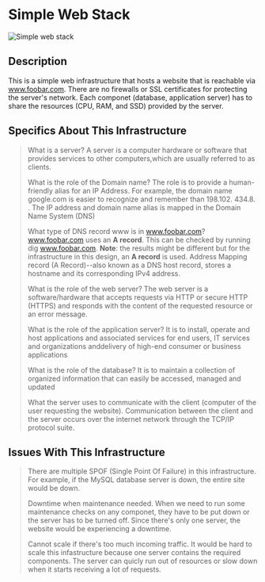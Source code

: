 # Simple Web Stack
![Simple web stack](https://app.diagrams.net/#HAngel291985%2Falx-system_engineering-devops%2Fmaster%2F0x09-web_infrastructure_design%2F0-simple_web_stack.pnghttps://app.diagrams.net/#HAngel291985%2Falx-system_engineering-devops%2Fmaster%2F0x09-web_infrastructure_design%2F0-simple_web_stack.png)

## Description
This is a simple web infrastructure that hosts a website that is reachable via www.foobar.com. There are no firewalls or
SSL certificates for protecting the server's network. Each componet (database, application server) has to share the resources (CPU, RAM, and SSD) provided by the server.

## Specifics About This Infrastructure
> What is a server?
A server is a computer hardware or software that provides services to other computers,which are usually referred to as
clients.
>
> What is the role of the Domain name?
The role is to provide a human-friendly alias for an IP Address. For example, the domain name google.com is easier
to recognize and remember than 198.102. 434.8. . The IP address and domain name alias is mapped in the Domain Name System (DNS)
>
> What type of DNS record www is in www.foobar.com?
www.foobar.com uses an **A record**. This can be checked by running dig www.foobar.com.
**Note**: the results might be different but for the infrastructure in this design, an **A record** is used.
Address Mapping record (A Record)--also known as a DNS host record, stores a hostname and its corresponding IPv4 address.
>
> What is the role of the web server?
The web server is a software/hardware that accepts requests via HTTP or secure HTTP (HTTPS) and responds with the content of the requested resource or an error message.
>
> What is the role of the application server?
It is to install, operate and host applications and associated services for end users, IT services and organizations anddelivery of high-end consumer or business applications
>
> What is the role of the database?
It is to maintain a collection of organized information that can easily be accessed, managed and updated
>
> What the server uses to communicate with the client (computer of the user requesting the website).
Communication between the client and the server occurs over the internet network through the TCP/IP protocol suite.

## Issues With This Infrastructure
> There are multiple SPOF (Single Point Of Failure) in this infrastructure.
For example, if the MySQL database server is down, the entire site would be down.
>
> Downtime when maintenance needed.
When we need to run some maintenance checks on any componet, they have to be put down or the server has to be turned off. Since there's only one server, the website would be experiencing a downtime.
>
> Cannot scale if there's too much incoming traffic.
It would be hard to scale this infastructure because one server contains the required components. The server can quicly run out of resources or slow down when it starts receiving a lot of requests.
